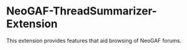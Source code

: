 # NeoGAF-ThreadSummarizer-Extension
This extension provides features that aid browsing of NeoGAF forums.
